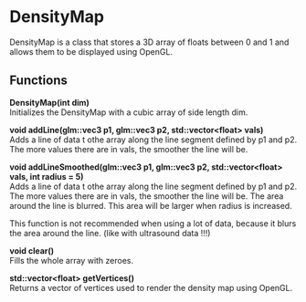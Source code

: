 # DensityMap

DensityMap is a class that stores a 3D array of floats between 0 and 1 and allows them to be displayed using OpenGL.

## Functions

<b>DensityMap(int dim)</b>  
Initializes the DensityMap with a cubic array of side length dim.

<b>void addLine(glm::vec3 p1, glm::vec3 p2, std::vector&lt;float&gt; vals)</b>  
Adds a line of data t othe array along the line segment defined by p1 and p2.
The more values there are in vals, the smoother the line will be.

<b>void addLineSmoothed(glm::vec3 p1, glm::vec3 p2, std::vector&lt;float&gt; vals, int radius = 5)</b>  
Adds a line of data t othe array along the line segment defined by p1 and p2.
The more values there are in vals, the smoother the line will be.
The area around the line is blurred. This area will be larger when radius is increased.

This function is not recommended when using a lot of data, because it blurs the area around the line.
(like with ultrasound data !!!)

<b>void clear()</b>  
Fills the whole array with zeroes.

<b>std::vector&lt;float&gt; getVertices()</b>  
Returns a vector of vertices used to render the density map using OpenGL.
